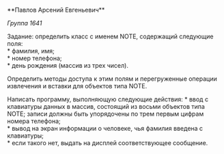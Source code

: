 \*\*Павлов Арсений Евгеньевич\*\*

*Группа 1641*

Задание: определить класс с именем NОТЕ, содержащий следующие поля:  
	* фамилия, имя;  
	* номер телефона;  
	* день рождения (массив из трех чисел).

Определить методы доступа к этим полям и перегруженные операции извлечения и вставки для объектов типа NОТЕ.

Написать программу, выполняющую следующие действия:
	* ввод с клавиатуры данных в массив, состоящий из восьми объектов типа NОТЕ; записи должны быть упорядочены по трем первым цифрам номера телефона;  
	* вывод на экран информации о человеке, чья фамилия введена с клавиатуры;  
	* если такого нет, выдать на дисплей соответствующее сообщение.